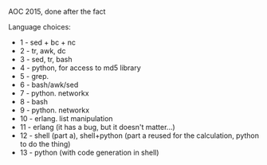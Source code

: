 AOC 2015, done after the fact

Language choices:

* 1 - sed + bc + nc
* 2 - tr, awk, dc
* 3 - sed, tr, bash
* 4 - python, for access to md5 library 
* 5 - grep.
* 6 - bash/awk/sed
* 7 - python. networkx
* 8 - bash
* 9 - python. networkx
* 10 - erlang. list manipulation
* 11 - erlang (it has a bug, but it doesn't matter...)
* 12 - shell (part a), shell+python (part a reused for the calculation, python to do the thing)
* 13 - python (with code generation in shell)

